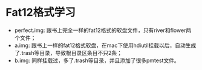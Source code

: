 # Fat12格式学习

* perfect.img:  跟书上完全一样的fat12格式的软盘文件，只有river和flower两个文件；
* a.img: 跟书上一样的fat12格式软盘，在mac下使用hdiutil挂载以后，自动生成了.trash等目录，导致根目录区条目不只2条；
* b.img: 同样挂载过，多了.trash等目录，并且添加了很多pmtest文件。